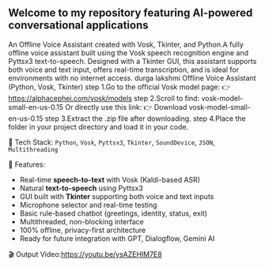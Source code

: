 ## Welcome to my repository featuring AI-powered conversational applications 
An Offline Voice Assistant created with Vosk, Tkinter, and Python.A fully offline voice assistant built using the Vosk speech recognition engine and Pyttsx3 text-to-speech. Designed with a Tkinter GUI, this assistant supports both voice and text input, offers real-time transcription, and is ideal for environments with no internet access.
durga lakshmi
Offline Voice Assistant (Python, Vosk, Tkinter)
step 1.Go to the official Vosk model page:
👉 https://alphacephei.com/vosk/models
step 2.Scroll to find:
vosk-model-small-en-us-0.15
Or directly use this link:
👉 Download vosk-model-small-en-us-0.15
step 3.Extract the .zip file after downloading.
step 4.Place the folder in your project directory and load it in your code.

🔧 Tech Stack:
`Python`, `Vosk`, `Pyttsx3`, `Tkinter`, `SoundDevice`, `JSON`, `Multithreading`

🚀 Features:
-  Real-time **speech-to-text** with Vosk (Kaldi-based ASR)
-  Natural **text-to-speech** using Pyttsx3
-  GUI built with **Tkinter** supporting both voice and text inputs
-  Microphone selector and real-time testing
-  Basic rule-based chatbot (greetings, identity, status, exit)
-  Multithreaded, non-blocking interface
-  100% offline, privacy-first architecture
-  Ready for future integration with GPT, Dialogflow, Gemini AI


🎬 Output Video:https://youtu.be/ysAZEHlM7E8






